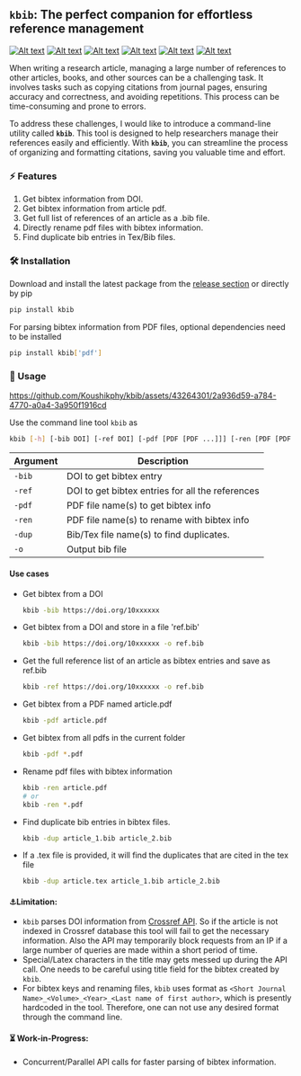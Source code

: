 ## `kbib`: The perfect companion for effortless reference management
[![Alt text](https://img.shields.io/pypi/v/kbib.svg?logo=pypi)](https://pypi.org/project/kbib/)
[![Alt text](https://img.shields.io/pypi/pyversions/kbib.svg?logo=python)](https://pypi.org/project/kbib/)
[![Alt text](https://img.shields.io/pypi/dm/kbib.svg)](https://pypistats.org/packages/kbib)
[![Alt text](https://img.shields.io/pypi/l/kbib.svg)](https://pypi.org/project/kbib/)
[![Alt text](https://img.shields.io/pypi/status/kbib.svg)](https://pypi.org/project/kbib/)
[![Alt text](https://github.com/koushikphy/kbib/actions/workflows/python-publish.yml/badge.svg)](https://github.com/Koushikphy/kbib/releases/latest)

When writing a research article, managing a large number of references to other articles, books, and other sources can be a challenging task. It involves tasks such as copying citations from journal pages, ensuring accuracy and correctness, and avoiding repetitions. This process can be time-consuming and prone to errors.

To address these challenges, I would like to introduce a command-line utility called **`kbib`**. This tool is designed to help researchers manage their references easily and efficiently. With **`kbib`**, you can streamline the process of organizing and formatting citations, saving you valuable time and effort.



### ⚡ Features
1. Get bibtex information from DOI.
2. Get bibtex information from article pdf.
3. Get full list of references of an article as a .bib file.
4. Directly rename pdf files with bibtex information.
5. Find duplicate bib entries in Tex/Bib files.

### 🛠️ Installation
Download and install the latest package from the [release section](https://github.com/Koushikphy/kbib/releases/latest) or directly by pip
```bash
pip install kbib
```
For parsing bibtex information from PDF files, optional dependencies need to be installed

```bash
pip install kbib['pdf']
```


### 🚀 Usage 



https://github.com/Koushikphy/kbib/assets/43264301/2a936d59-a784-4770-a0a4-3a950f1916cd



Use the command line tool `kbib` as 
```bash
kbib [-h] [-bib DOI] [-ref DOI] [-pdf [PDF [PDF ...]]] [-ren [PDF [PDF ...]]] [-dup [BIB [BIB ...]]] [-o DOI]
```

| Argument    |  Description|
| ----------- | ----------- 
|    `-bib`    | DOI to get bibtex entry |
|    `-ref`    | DOI to get bibtex entries for all the references | 
|    `-pdf`    | PDF file name(s) to get bibtex info | 
|    `-ren`    | PDF file name(s) to rename with bibtex info | 
|    `-dup`    | Bib/Tex file name(s) to find duplicates. | 
|    `-o`      | Output bib file | 

#### Use cases
* Get bibtex from a DOI
    ```bash
    kbib -bib https://doi.org/10xxxxxx
    ```
* Get bibtex from a DOI and store in a file 'ref.bib'
    ```bash
    kbib -bib https://doi.org/10xxxxxx -o ref.bib
    ```
* Get the full reference list of an article as bibtex entries and save as ref.bib
    ```bash
    kbib -ref https://doi.org/10xxxxxx -o ref.bib
    ```
* Get bibtex from a PDF named article.pdf
    ```bash
    kbib -pdf article.pdf
    ```
* Get bibtex from all pdfs in the current folder
    ```bash
    kbib -pdf *.pdf
    ```
* Rename pdf files with bibtex information
    ```bash
    kbib -ren article.pdf
    # or
    kbib -ren *.pdf
    ```
* Find duplicate bib entries in bibtex files.
    ```bash
    kbib -dup article_1.bib article_2.bib
    ```

* If a .tex file is provided, it will find the duplicates that are cited in the tex file
    ```bash
    kbib -dup article.tex article_1.bib article_2.bib
    ```




#### ⚓Limitation:
- `kbib` parses DOI information from [Crossref API](https://github.com/CrossRef/rest-api-doc). So if the article is not indexed in Crossref database this tool will fail to get the necessary information. Also the API may temporarily block requests from an IP if a large number of queries are made within a short period of time.
- Special/Latex characters in the title may gets messed up during the API call. One needs to be careful using title field for the bibtex created by `kbib`.
- For bibtex keys and renaming files, `kbib` uses format as `<Short Journal Name>_<Volume>_<Year>_<Last name of first author>`, which is presently hardcoded in the tool. Therefore, one can not use any desired format through the command line.


#### ⏳ Work-in-Progress:
- Concurrent/Parallel API calls for faster parsing of bibtex information.

